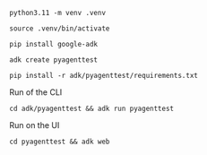 ```
python3.11 -m venv .venv
```

```
source .venv/bin/activate
```

```
pip install google-adk
```

```
adk create pyagenttest
```

```
pip install -r adk/pyagenttest/requirements.txt
```

Run of the CLI
```
cd adk/pyagenttest && adk run pyagenttest
```

Run on the UI
```
cd pyagenttest && adk web
```